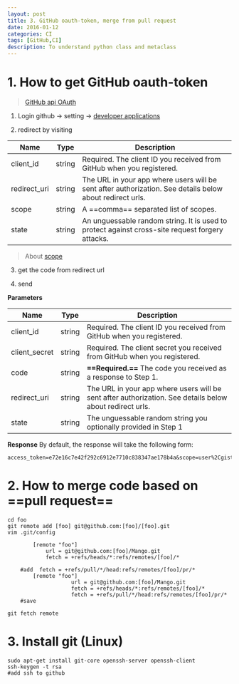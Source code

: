 ```yaml
---
layout: post
title: 3. GitHub oauth-token, merge from pull request 
date: 2016-01-12
categories: CI
tags: [GitHub,CI]
description: To understand python class and metaclass
---
```

# 1. How to get GitHub oauth-token

> [GitHub api OAuth](https://developer.github.com/v3/oauth/#web-application-flow)

1. Login github -> setting -> [developer applications](https://raw.githubusercontent.com/RaySxySun/raysxysun.github.io/master/img/20160112/160112aboutPython1.png)

2. redirect by visiting 

Name | Type | Description
---|---|---
client_id | string | Required. The client ID you received from GitHub when you registered.
redirect_uri| string | The URL in your app where users will be sent after authorization. See details below about redirect urls.
scope|string|A ==comma== separated list of scopes.
state|string|An unguessable random string. It is used to protect against cross-site request forgery attacks.

   
  >About [scope](https://developer.github.com/v3/oauth/#scopes)

3. get the code from redirect url   

4. send 


**Parameters**


Name | Type | Description
---|---|---
client_id| string|Required. The client ID you received from GitHub when you registered.
client_secret| string |Required. The client secret you received from GitHub when you registered.
code|string|**==Required.==** The code you received as a response to Step 1.
redirect_uri|string|The URL in your app where users will be sent after authorization. See details below about redirect urls.
state|string|The unguessable random string you optionally provided in Step 1

**Response** 
By default, the response will take the following form:

    access_token=e72e16c7e42f292c6912e7710c838347ae178b4a&scope=user%2Cgist&token_type=bearer
    

    
# 2. How to merge code based on ==pull request==

    cd foo
    git remote add [foo] git@github.com:[foo]/[foo].git
    vim .git/config
    
            [remote "foo"]
                url = git@github.com:[foo]/Mango.git
                fetch = +refs/heads/*:refs/remotes/[foo]/*
    
        #add  fetch = +refs/pull/*/head:refs/remotes/[foo]/pr/*
            [remote "foo"]
                        url = git@github.com:[foo]/Mango.git
                        fetch = +refs/heads/*:refs/remotes/[foo]/*
                        fetch = +refs/pull/*/head:refs/remotes/[foo]/pr/*
        #save
    
    git fetch remote
    
# 3. Install git (Linux)
 
    sudo apt-get install git-core openssh-server openssh-client
    ssh-keygen -t rsa
    #add ssh to github